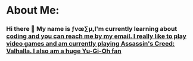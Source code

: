 # About Me:
### Hi there 👋 My name is ƒvœ∑µ,I'm currently learning about <ins>coding<ins> and you can reach me by my email. I really like to play video games and am currently playing Assassin's Creed: Valhalla. I also am a huge Yu-Gi-Oh fan 

<!--
**chickenlittleish/Chickenlittleish** is a ✨ _special_ ✨ repository because its `README.md` (this file) appears on your GitHub profile.

